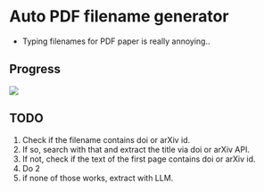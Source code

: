 # Auto PDF filename generator

- Typing filenames for PDF paper is really annoying..

## Progress

![](https://geps.dev/progress/1)

## TODO

1. Check if the filename contains doi or arXiv id.
2. If so, search with that and extract the title via doi or arXiv API.
3. If not, check if the text of the first page contains doi or arXiv id.
4. Do 2
5. if none of those works, extract with LLM.
